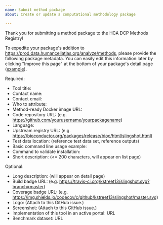 ```yaml
---
name: Submit method package
about: Create or update a computational methodology package

---
```


Thank you for submitting a method package to the HCA DCP Methods Registry!

To expedite your package's addition to https://prod.data.humancellatlas.org/analyze/methods,
please provide the following package metadata.  You can easily edit this information later by clicking "Improve this page" at the bottom of your package's detail page ([example](https://prod.data.humancellatlas.org/analyze/methods/sc3)).

Required:
- Tool title: 
- Contact name: 
- Contact email: 
- Who to attribute: 
- Method-ready Docker image URL:
- Code repository URL: (e.g. https://github.com/yourusername/yourpackagename)
- Language: 
- Upstream registry URL: (e.g. https://bioconductor.org/packages/release/bioc/html/slingshot.html)
- Test data location: (reference test data set, reference outputs)
- Basic command line usage example:
- Command to validate installation:
- Short description: (<= 200 characters, will appear on list page)

Optional:
- Long description: (will appear on detail page)
- Build badge URL: (e.g. https://travis-ci.org/kstreet13/slingshot.svg?branch=master)
- Coverage badge URL: (e.g. https://img.shields.io/codecov/c/github/kstreet13/slingshot/master.svg)
- Logo: (Attach to this GitHub issue.)
- Screenshot: (Attach to this GitHub issue.)
- Implementation of this tool in an active portal: URL
- Benchmark dataset: URL
